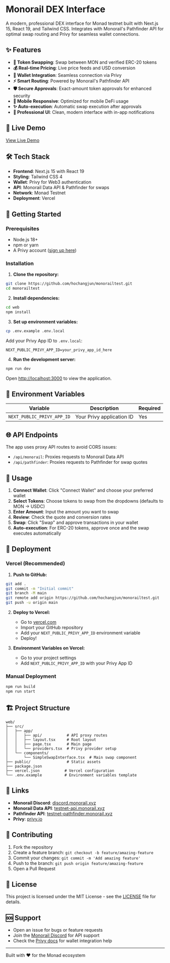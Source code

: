 # Monorail DEX Interface

A modern, professional DEX interface for Monad testnet built with Next.js 15, React 19, and Tailwind CSS. Integrates with Monorail's Pathfinder API for optimal swap routing and Privy for seamless wallet connections.

## ✨ Features

- **🔄 Token Swapping**: Swap between MON and verified ERC-20 tokens
- **💰 Real-time Pricing**: Live price feeds and USD conversion  
- **🔗 Wallet Integration**: Seamless connection via Privy
- **⚡ Smart Routing**: Powered by Monorail's Pathfinder API
- **🛡️ Secure Approvals**: Exact-amount token approvals for enhanced security
- **📱 Mobile Responsive**: Optimized for mobile DeFi usage
- **✨ Auto-execution**: Automatic swap execution after approvals
- **🎯 Professional UI**: Clean, modern interface with in-app notifications

## 🚀 Live Demo

[View Live Demo](https://your-vercel-url.vercel.app)

## 🛠 Tech Stack

- **Frontend**: Next.js 15 with React 19
- **Styling**: Tailwind CSS 4
- **Wallet**: Privy for Web3 authentication
- **API**: Monorail Data API & Pathfinder for swaps
- **Network**: Monad Testnet
- **Deployment**: Vercel

## 🏁 Getting Started

### Prerequisites

- Node.js 18+ 
- npm or yarn
- A Privy account ([sign up here](https://privy.io))

### Installation

1. **Clone the repository:**
```bash
git clone https://github.com/hochangjun/monorailtest.git
cd monorailtest
```

2. **Install dependencies:**
```bash
cd web
npm install
```

3. **Set up environment variables:**
```bash
cp .env.example .env.local
```

Add your Privy App ID to `.env.local`:
```env
NEXT_PUBLIC_PRIVY_APP_ID=your_privy_app_id_here
```

4. **Run the development server:**
```bash
npm run dev
```

Open [http://localhost:3000](http://localhost:3000) to view the application.

## 🔧 Environment Variables

| Variable | Description | Required |
|----------|-------------|----------|
| `NEXT_PUBLIC_PRIVY_APP_ID` | Your Privy application ID | Yes |

## 🌐 API Endpoints

The app uses proxy API routes to avoid CORS issues:

- `/api/monorail`: Proxies requests to Monorail Data API
- `/api/pathfinder`: Proxies requests to Pathfinder for swap quotes

## 📱 Usage

1. **Connect Wallet**: Click "Connect Wallet" and choose your preferred wallet
2. **Select Tokens**: Choose tokens to swap from the dropdowns (defaults to MON → USDC)
3. **Enter Amount**: Input the amount you want to swap
4. **Review**: Check the quote and conversion rates
5. **Swap**: Click "Swap" and approve transactions in your wallet
6. **Auto-execution**: For ERC-20 tokens, approve once and the swap executes automatically

## 🚀 Deployment

### Vercel (Recommended)

1. **Push to GitHub:**
```bash
git add .
git commit -m "Initial commit"
git branch -M main
git remote add origin https://github.com/hochangjun/monorailtest.git
git push -u origin main
```

2. **Deploy to Vercel:**
   - Go to [vercel.com](https://vercel.com)
   - Import your GitHub repository
   - Add your `NEXT_PUBLIC_PRIVY_APP_ID` environment variable
   - Deploy!

3. **Environment Variables on Vercel:**
   - Go to your project settings
   - Add `NEXT_PUBLIC_PRIVY_APP_ID` with your Privy App ID

### Manual Deployment

```bash
npm run build
npm run start
```

## 🏗 Project Structure

```
web/
├── src/
│   ├── app/
│   │   ├── api/           # API proxy routes
│   │   ├── layout.tsx     # Root layout
│   │   ├── page.tsx       # Main page
│   │   └── providers.tsx  # Privy provider setup
│   └── components/
│       └── SimpleSwapInterface.tsx  # Main swap component
├── public/                # Static assets
├── package.json
├── vercel.json           # Vercel configuration
└── .env.example          # Environment variables template
```

## 🔗 Links

- **Monorail Discord**: [discord.monorail.xyz](https://discord.monorail.xyz)
- **Monorail Data API**: [testnet-api.monorail.xyz](https://testnet-api.monorail.xyz/v1/swagger)
- **Pathfinder API**: [testnet-pathfinder.monorail.xyz](https://testnet-pathfinder.monorail.xyz/v3/swagger)
- **Privy**: [privy.io](https://privy.io)

## 🤝 Contributing

1. Fork the repository
2. Create a feature branch: `git checkout -b feature/amazing-feature`
3. Commit your changes: `git commit -m 'Add amazing feature'`
4. Push to the branch: `git push origin feature/amazing-feature`
5. Open a Pull Request

## 📝 License

This project is licensed under the MIT License - see the [LICENSE](LICENSE) file for details.

## 🆘 Support

- Open an issue for bugs or feature requests
- Join the [Monorail Discord](https://discord.monorail.xyz) for API support
- Check the [Privy docs](https://docs.privy.io) for wallet integration help

---

Built with ❤️ for the Monad ecosystem